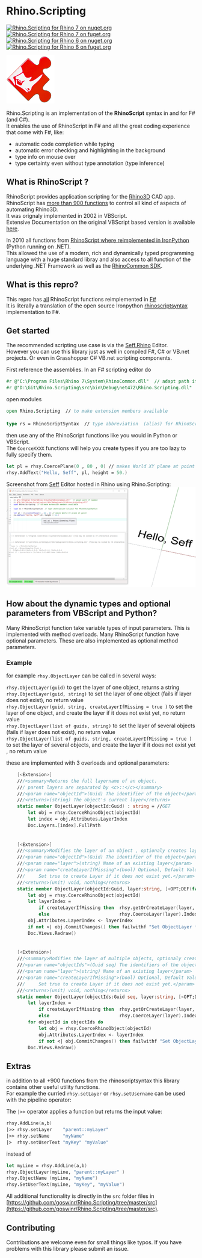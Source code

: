 <!-- in VS Code press Ctrl + Shift + V to see a preview-->
# Rhino.Scripting

[![Rhino.Scripting for Rhino 7 on nuget.org](https://img.shields.io/nuget/v/Rhino.Scripting-7.svg)](https://nuget.org/packages/Rhino.Scripting-7) 
[![Rhino.Scripting for Rhino 7 on fuget.org](https://www.fuget.org/packages/Rhino.Scripting-7/badge.svg)](https://www.fuget.org/packages/Rhino.Scripting-7)
[![Rhino.Scripting for Rhino 6 on nuget.org](https://img.shields.io/nuget/v/Rhino.Scripting-6.svg)](https://nuget.org/packages/Rhino.Scripting-6) 
[![Rhino.Scripting for Rhino 6 on fuget.org](https://www.fuget.org/packages/Rhino.Scripting-6/badge.svg)](https://www.fuget.org/packages/Rhino.Scripting-6)

![logo](https://raw.githubusercontent.com/goswinr/Rhino.Scripting/main/Doc/logo128.png)

Rhino.Scripting is an implementation of the **RhinoScript** syntax in and for F# (and C#).  
It enables the use of RhinoScript in F# and all the great coding experience that come with F#, like: 
- automatic code completion while typing
- automatic error checking and highlighting in the background 
- type info on mouse over
- type certainty even without type annotation (type inference)

## What is RhinoScript ?

RhinoScript provides application scripting for the [Rhino3D](https://www.rhino3d.com/) CAD app.  
RhinoScript has [more than 900 functions](https://developer.rhino3d.com/api/RhinoScriptSyntax/) to control all kind of aspects of automating Rhino3D.  
It was orignaly implemented in 2002 in VBScript.   
Extensive Documentation on the original VBScript based version is available [here](https://developer.rhino3d.com/guides/rhinoscript/).


In 2010 all functions from [RhinoScript where reimplemented in IronPython](https://developer.rhino3d.com/guides/#rhinopython) (Python running on .NET).  
This allowed the use of a modern, rich and dynamically typed programming language with a huge standard libray and also access to all function of the underlying .NET Framework as well as the [RhinoCommon SDK](https://developer.rhino3d.com/guides/rhinocommon/).

## What is this repro?

This repro has [all](https://developer.rhino3d.com/api/RhinoScriptSyntax/) RhinoScript functions reimplemented in [F#](https://fsharp.org/)  
It is literally a translation of the open source Ironpython [rhinoscriptsyntax](https://github.com/mcneel/rhinoscriptsyntax) implementation to F#.  

## Get started 

The recommended scripting use case is via the [Seff.Rhino](https://github.com/goswinr/Seff.Rhino) Editor.   
However you can use this library just as well in compiled F#, C# or VB.net projects.
Or even in Grasshopper C# VB.net scripting components.

First reference the assemblies. 
In an F# scripting editor do
```fsharp
#r @"C:\Program Files\Rhino 7\System\RhinoCommon.dll"  // adapt path if needed
#r @"D:\Git\Rhino.Scripting\src\bin\Debug\net472\Rhino.Scripting.dll"
```   
open modules 
```fsharp
open Rhino.Scripting  // to make extension members available 

type rs = RhinoScriptSyntax  // type abbreviation  (alias) for RhinoScriptSyntax
```
then use any of the RhinoScript functions like you would in Python or VBScript.  
The `CoerceXXXX` functions will help you create types if you are too lazy to fully specify them.
```fsharp
let pl = rhsy.CoercePlane(0 , 80 , 0) // makes World XY plane at point
rhsy.AddText("Hello, Seff", pl, height = 50.)
```
Screenshot from [Seff](https://github.com/goswinr/Seff.Rhino) Editor hosted in Rhino using Rhino.Scripting:
![Seff Editor Screenshot](Doc/HelloSeff.png)


## How about the dynamic types and optional parameters from VBScript and Python?
Many RhinoScript function take variable types of input parameters. This is implemented with method overloads.
Many RhinoScript function have optional parameters. These are also implemented as optional method parameters.
### Example
for example `rhsy.ObjectLayer` can be called in several ways:

`rhsy.ObjectLayer(guid)` to get the layer of one object, returns a string  
`rhsy.ObjectLayer(guid, string)` to set the layer of one object (fails if layer does not exist), no return value  
`rhsy.ObjectLayer(guid, string, createLayerIfMissing = true )` to set the layer of one object, and create the layer if it does not exist yet, no return value  
`rhsy.ObjectLayer(list of guids, string)` to set the layer of several objects (fails if layer does not exist), no return value    
`rhsy.ObjectLayer(list of guids, string, createLayerIfMissing = true )` to set the layer of several objects, and create the layer if it does not exist yet , no return value

these are implemented with 3 overloads and optional parameters:
```fsharp   
    [<Extension>]
    ///<summary>Returns the full layername of an object. 
    /// parent layers are separated by <c>::</c></summary>
    ///<param name="objectId">(Guid) The identifier of the object</param>
    ///<returns>(string) The object's current layer</returns>
    static member ObjectLayer(objectId:Guid) : string = //GET
        let obj = rhsy.CoerceRhinoObject(objectId)
        let index = obj.Attributes.LayerIndex
        Doc.Layers.[index].FullPath


    [<Extension>]
    ///<summary>Modifies the layer of an object , optionaly creates layer if it does not exist yet</summary>
    ///<param name="objectId">(Guid) The identifier of the object</param>
    ///<param name="layer">(string) Name of an existing layer</param>
    ///<param name="createLayerIfMissing">(bool) Optional, Default Value: <c>false</c>
    ///     Set true to create Layer if it does not exist yet.</param>
    ///<returns>(unit) void, nothing</returns>
    static member ObjectLayer(objectId:Guid, layer:string, [<OPT;DEF(false)>]createLayerIfMissing:bool) : unit = //SET
        let obj = rhsy.CoerceRhinoObject(objectId)   
        let layerIndex =
            if createLayerIfMissing then  rhsy.getOrCreateLayer(layer, Color.randomColorForRhino, true, false)
            else                          rhsy.CoerceLayer(layer).Index                 
        obj.Attributes.LayerIndex <- layerIndex
        if not <| obj.CommitChanges() then failwithf "Set ObjectLayer failed for '%A' and '%A'"  layer objectId
        Doc.Views.Redraw()
       

    [<Extension>]
    ///<summary>Modifies the layer of multiple objects, optionaly creates layer if it does not exist yet</summary>
    ///<param name="objectIds">(Guid seq) The identifiers of the objects</param>
    ///<param name="layer">(string) Name of an existing layer</param>
    ///<param name="createLayerIfMissing">(bool) Optional, Default Value: <c>false</c>
    ///     Set true to create Layer if it does not exist yet.</param>
    ///<returns>(unit) void, nothing</returns>
    static member ObjectLayer(objectIds:Guid seq, layer:string, [<OPT;DEF(false)>]createLayerIfMissing:bool) : unit = //MULTISET
        let layerIndex =
            if createLayerIfMissing then  rhsy.getOrCreateLayer(layer, Color.randomColorForRhino, true, false)
            else                          rhsy.CoerceLayer(layer).Index   
        for objectId in objectIds do
            let obj = rhsy.CoerceRhinoObject(objectId)
            obj.Attributes.LayerIndex <- layerIndex
            if not <| obj.CommitChanges() then failwithf "Set ObjectLayer failed for '%A' and '%A' of %d objects"  layer objectId (Seq.length objectIds)
        Doc.Views.Redraw()

```
## Extras
in addition to all +900 functions from the rhinoscriptsyntax this library contains other useful utility functions.   
For example the curried `rhsy.setLayer` or `rhsy.setUsername` can be used with the pipeline operator:

The `|>>` operator applies a function but returns the input value:

```fsharp
rhsy.AddLine(a,b)
|>> rhsy.setLayer    "parent::myLayer"
|>> rhsy.setName     "myName"
|>  rhsy.setUserText "myKey" "myValue"
```
instead of 
```fsharp
let myLine = rhsy.AddLine(a,b)
rhsy.ObjectLayer(myLine, "parent::myLayer" )
rhsy.ObjectName (myLine, "myName")
rhsy.SetUserText(myLine, "myKey", "myValue")
```

All additional functionality is  directly in the `src` folder  files in [https://github.com/goswinr/Rhino.Scripting/tree/master/src](https://github.com/goswinr/Rhino.Scripting/tree/master/src).

## Contributing
Contributions are welcome even for small things like typos. If you have problems with this library please submit an issue.
